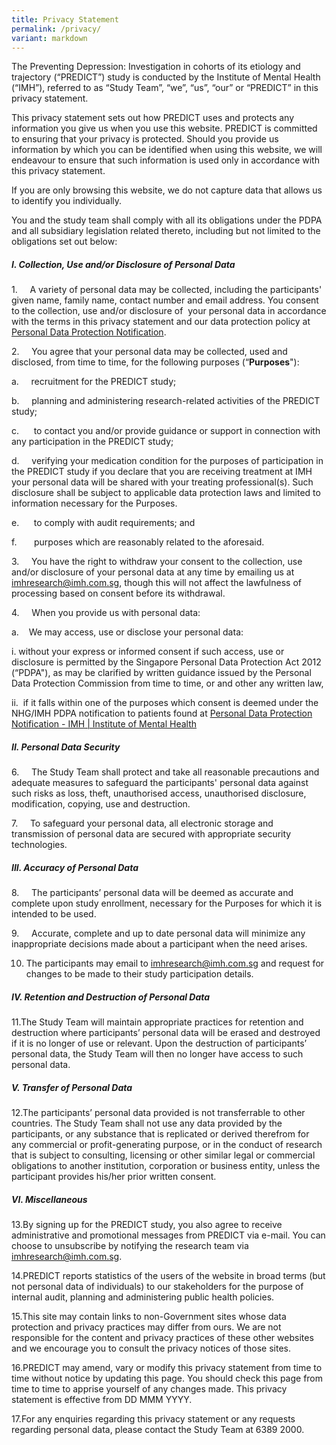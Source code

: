 ```yaml
---
title: Privacy Statement
permalink: /privacy/
variant: markdown
---
```

The Preventing Depression: Investigation in cohorts of its etiology and trajectory (“PREDICT”) study is conducted by the Institute of Mental Health (“IMH”), referred to as “Study Team”, “we”, “us”, “our” or “PREDICT” in this privacy statement.

This privacy statement sets out how PREDICT uses and protects any information you give us when you use this website. PREDICT is committed to ensuring that your privacy is protected. Should you provide us information by which you can be identified when using this website, we will endeavour to ensure that such information is used only in accordance with this privacy statement.

If you are only browsing this website, we do not capture data that allows us to identify you individually.

You and the study team shall comply with all its obligations under the PDPA and all subsidiary legislation related thereto, including but not limited to the obligations set out below:

##### **I. Collection, Use and/or Disclosure of Personal Data**

1.     A variety of personal data may be collected, including the participants' given name, family name, contact number and email address. You consent to the collection, use and/or disclosure of  your personal data in accordance with the terms in this privacy statement and our data protection policy at [Personal Data Protection Notification](https://www.imh.com.sg/Pages/PDP-Notification.aspx).

2.     You agree that your personal data may be collected, used and disclosed, from time to time, for the following purposes (“**Purposes**"):

a.     recruitment for the PREDICT study;

b.     planning and administering research-related activities of the PREDICT study;  

c.      to contact you and/or provide guidance or support in connection with any participation in the PREDICT study;

d.     verifying your medication condition for the purposes of participation in the PREDICT study if you declare that you are receiving treatment at IMH your personal data will be shared with your treating professional(s). Such disclosure shall be subject to applicable data protection laws and limited to information necessary for the Purposes.

e.      to comply with audit requirements; and

f.       purposes which are reasonably related to the aforesaid.

3.     You have the right to withdraw your consent to the collection, use and/or disclosure of your personal data at any time by emailing us at [imhresearch@imh.com.sg](mailto:imhresearch@imh.com.sg), though this will not affect the lawfulness of processing based on consent before its withdrawal.

4.     When you provide us with personal data:

a.    We may access, use or disclose your personal data:

i.  without your express or informed consent if such access, use or disclosure is permitted by the Singapore Personal Data Protection Act 2012 (“PDPA"), as may be clarified by written guidance issued by the Personal Data Protection Commission from time to time, or and other any written law,

ii.  if it falls within one of the purposes which consent is deemed under the NHG/IMH PDPA notification to patients found at [Personal Data Protection Notification - IMH | Institute of Mental Health](https://www.imh.com.sg/Pages/PDP-Notification.aspx)

##### **II. Personal Data Security**

6.     The Study Team shall protect and take all reasonable precautions and adequate measures to safeguard the participants' personal data against such risks as loss, theft, unauthorised access, unauthorised disclosure, modification, copying, use and destruction.

7.     To safeguard your personal data, all electronic storage and transmission of personal data are secured with appropriate security technologies.

##### **III. Accuracy of Personal Data**

8.     The participants’ personal data will be deemed as accurate and complete upon study enrollment, necessary for the Purposes for which it is intended to be used.

9.     Accurate, complete and up to date personal data will minimize any inappropriate decisions made about a participant when the need arises.

10. The participants may email to imhresearch@imh.com.sg and request for changes to be made to their study participation details.

##### **IV. Retention and Destruction of Personal Data**

11.The Study Team will maintain appropriate practices for retention and destruction where participants’ personal data will be erased and destroyed if it is no longer of use or relevant. Upon the destruction of participants’ personal data, the Study Team will then no longer have access to such personal data.

##### **V. Transfer of Personal Data**

12.The participants’ personal data provided is not transferrable to other countries. The Study Team shall not use any data provided by the participants, or any substance that is replicated or derived therefrom for any commercial or profit-generating purpose, or in the conduct of research that is subject to consulting, licensing or other similar legal or commercial obligations to another institution, corporation or business entity, unless the participant provides his/her prior written consent.

##### **VI. Miscellaneous**

13.By signing up for the PREDICT study, you also agree to receive administrative and promotional messages from PREDICT via e-mail. You can choose to unsubscribe by notifying the research team via imhresearch@imh.com.sg.

14.PREDICT reports statistics of the users of the website in broad terms (but not personal data of individuals) to our stakeholders for the purpose of internal audit, planning and administering public health policies.

15.This site may contain links to non-Government sites whose data protection and privacy practices may differ from ours. We are not responsible for the content and privacy practices of these other websites and we encourage you to consult the privacy notices of those sites.

16.PREDICT may amend, vary or modify this privacy statement from time to time without notice by updating this page. You should check this page from time to time to apprise yourself of any changes made. This privacy statement is effective from DD MMM YYYY.

17.For any enquiries regarding this privacy statement or any requests regarding personal data, please contact the Study Team at 6389 2000.